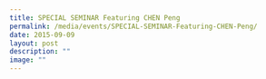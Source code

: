 ```yaml
---
title: SPECIAL SEMINAR Featuring CHEN Peng
permalink: /media/events/SPECIAL-SEMINAR-Featuring-CHEN-Peng/
date: 2015-09-09
layout: post
description: ""
image: ""
---
```

